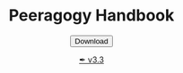  <header class="post-header">
          <hgroup>
            <h1>Peeragogy Handbook</h1>
            <a href="geeksforgeeks.png" download="GFG">
              <button type="button">Download</button>
            </a>
            <p><a href="peeragogy-3-0-beta3.pdf" dowload="peeragogy-3-0-beta3.pdf">✒ v3.3</a></p>
          </hgroup>
        </header>